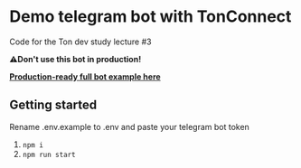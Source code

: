 # Demo telegram bot with TonConnect

Code for the Ton dev study lecture #3

⚠️**Don't use this bot in production!**

**[Production-ready full bot example here](https://github.com/ton-connect/demo-telegram-bot)**

## Getting started
Rename .env.example to .env and paste your telegram bot token

1. `npm i`
2. `npm run start`
